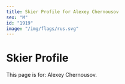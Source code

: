 ```yaml
---
title: Skier Profile for Alexey Chernousov
sex: "M"
id: "1919"
image: "/img/flags/rus.svg" 
---
```


# Skier Profile

This page is for: Alexey Chernousov.
    